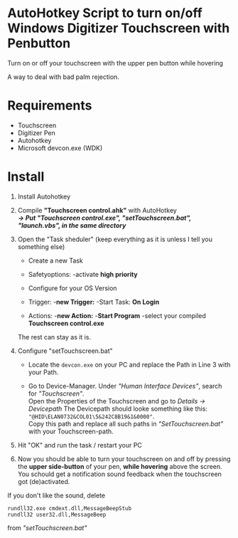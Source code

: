 # AutoHotkey Script to turn on/off Windows Digitizer Touchscreen with Penbutton
Turn on or off your touchscreen with the upper pen button while hovering

A way to deal with bad palm rejection.

# Requirements  

- Touchscreen  
- Digitizer Pen  
- Autohotkey  
- Microsoft devcon.exe (WDK)

# Install
1. Install Autohotkey

2. Compile **"Touchscreen control.ahk"** with AutoHotkey    
      ***-> Put "Touchscreen control.exe", "setTouchscreen.bat", "launch.vbs", in the same directory***
    
3. Open the "Task sheduler" (keep everything as it is unless I tell you something else) 
    - Create a new Task
    
    - Safetyoptions:
        -activate **high priority**
    - Configure for your OS Version
    
    - Trigger:
        -**new Trigger:**
        -Start Task: **On Login**
        
    - Actions:
        -**new Action:**
        -**Start Program**
        -select your compiled **Touchscreen control.exe**
        
    The rest can stay as it is.
    
4.  Configure "setTouchscreen.bat"  
      - Locate the `devcon.exe` on your PC and replace the Path in Line 3 with your Path.  
      
      - Go to Device-Manager. Under *"Human Interface Devices"*, search for *"Touchscreen"*.  
      Open the Properties of the Touchscreen and go to *Details -> Devicepath* 
      The Devicepath should looke something like this: `"@HID\ELAN0732&COL01\5&242C8B19&1&0000"`.  
      Copy this path and replace all such paths in *"SetTouchscreen.bat"* with your Touchscreen-path.  
      

5.  Hit "OK" and run the task / restart your PC

6. Now you should be able to turn your touchscreen on and off by pressing the **upper side-button** of your pen, **while hovering** above the screen. You schould get a notification sound feedback when the touchscreen got (de)activated.  
  
  If you don't like the sound, delete 

`rundll32.exe cmdext.dll,MessageBeepStub`  
`rundll32 user32.dll,MessageBeep`

from *"setTouchscreen.bat"*
